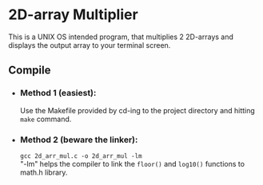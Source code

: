 # 2D-array Multiplier
This is a UNIX OS intended program, that multiplies 2 2D-arrays and displays the output array to your terminal screen.

## Compile
  * ### Method 1 (easiest):
    Use the Makefile provided by cd-ing to the project directory and hitting `make` command.  
  * ### Method 2 (beware the linker):
    `gcc 2d_arr_mul.c -o 2d_arr_mul -lm`  
    "-lm" helps the compiler to link the `floor()` and `log10()` functions to math.h library.  